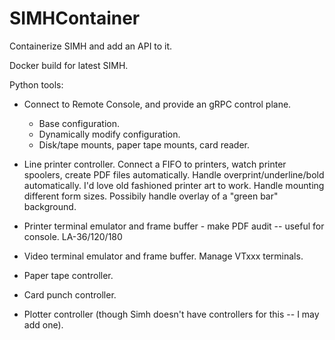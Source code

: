 # SIMHContainer
Containerize SIMH and add an API to it.

Docker build for latest SIMH.

Python tools:
 - Connect to Remote Console, and provide an gRPC control plane.
    - Base configuration.   
    - Dynamically modify configuration.
    - Disk/tape mounts, paper tape mounts, card reader.
    
 - Line printer controller.   Connect a FIFO to printers, watch printer spoolers,
 create PDF files automatically.   Handle overprint/underline/bold automatically.
 I'd love old fashioned printer art to work.   Handle mounting different form sizes.
 Possibily handle overlay of a "green bar" background.
 
 - Printer terminal emulator and frame buffer - make PDF audit -- useful for console.  LA-36/120/180
 
 - Video terminal emulator and frame buffer.   Manage VTxxx terminals.
 
 - Paper tape controller.
 
 - Card punch controller.   
 
 - Plotter controller (though Simh doesn't have controllers for this -- I may add one).
 
